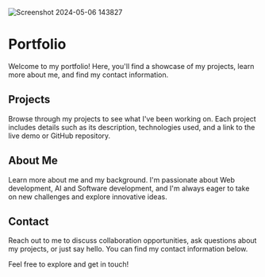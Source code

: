 
![Screenshot 2024-05-06 143827](https://github.com/NermeenKamal/Portfolio/assets/114883845/fa3ca96d-23dd-4833-94b5-0004d594bb5d)

# Portfolio

Welcome to my portfolio! Here, you'll find a showcase of my projects, learn more about me, and find my contact information.

## Projects

Browse through my projects to see what I've been working on. Each project includes details such as its description, technologies used, and a link to the live demo or GitHub repository.

## About Me

Learn more about me and my background. I'm passionate about Web development, AI and Software development, and I'm always eager to take on new challenges and explore innovative ideas.

## Contact

Reach out to me to discuss collaboration opportunities, ask questions about my projects, or just say hello. You can find my contact information below.

Feel free to explore and get in touch!
